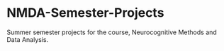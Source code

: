 # NMDA-Semester-Projects
Summer semester projects for the course, Neurocognitive Methods and Data Analysis.
